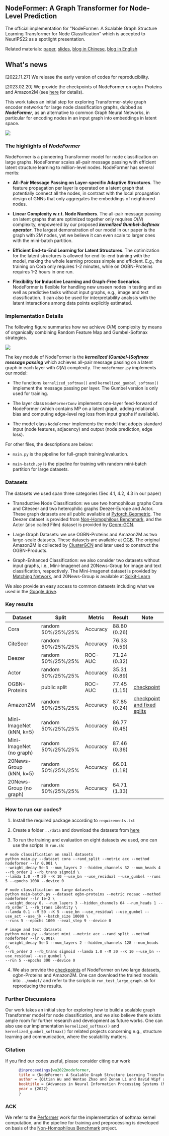 ## NodeFormer: A Graph Transformer for Node-Level Prediction
 
The official implementation for "NodeFormer: A Scalable Graph Structure Learning Transformer for Node Classification" which
is accepted to NeurIPS22 as a spotlight presentation.

Related materials: 
[paper](https://www.researchgate.net/publication/363845271_NodeFormer_A_Scalable_Graph_Structure_Learning_Transformer_for_Node_Classification), 
[slides](https://qitianwu.github.io/assets/NodeFormer-slides.pdf), 
[blog in Chinese](https://zhuanlan.zhihu.com/p/587086593),
[blog in English](https://towardsdatascience.com/scalable-graph-transformers-for-million-nodes-2f0014ceb9d4)

## What's news

[2022.11.27] We release the early version of codes for reproducibility.

[2023.02.20] We provide the checkpoints of NodeFormer on ogbn-Proteins and Amazon2M (see [here](https://github.com/qitianwu/NodeFormer#how-to-run-our-codes) for details).


This work takes an initial step for exploring Transformer-style graph encoder networks for 
large node classification graphs, dubbed as ***NodeFormer***, as an
alternative to common Graph Neural Networks, in particular for encoding nodes in an
input graph into embeddings in latent space. 

![](https://files.mdnice.com/user/23982/7343df02-05cb-43fc-a3e3-ca7b4434a5d8.png)

### The highlights of ***NodeFormer***

NodeFormer is a pioneering Transformer model for node classification on large graphs. NodeFormer scales 
all-pair message passing with efficient latent structure learning to million-level nodes. NodeFormer has several merits:

- **All-Pair Message Passing on Layer-specific Adaptive Structures**. The feature propagation per layer 
    is operated on a latent graph that potentially connect all the nodes, in contrast with the local
    propagation design of GNNs that only aggregates the embeddings of neighbored nodes.

- **Linear Complexity w.r.t. Node Numbers**. The all-pair message passing on latent graphs that are optimized 
    together only requires $O(N)$ complexity, empowered by our proposed ***kernelized Gumbel-Softmax operator***. The largest demonstration of our model in our paper is the graph with 
    2M nodes, yet we believe it can even scale to larger ones with the mini-batch partition.

- **Efficient End-to-End Learning for Latent Structures**. The optimization for the latent structures is allowed
for end-to-end training with the model, making the whole learning process simple and efficient. E.g., the training on Cora only requires 1-2 minutes, 
while on OGBN-Proteins requires 1-2 hours in one run.

- **Flexibility for Inductive Learning and Graph-Free Scenarios**. NodeFormer is flexible for handling new unseen nodes in testing and 
as well as predictive tasks without input graphs, e.g., image and text classification. It can also be used for interpretability analysis
with the latent interactions among data points explicitly estimated.

### Implementation Details

The following figure summaries how we achieve $O(N)$ complexity by means of organically
    combining Random Feature Map and Gumbel-Softmax strategies.

![](https://files.mdnice.com/user/23982/3a44b263-41d0-41e2-8f84-cc9c4e80d0ba.png)

The key module of NodeFormer is the ***kernelized (Gumbel-)Softmax message passing*** which achieves all-pair message passing on a latent
graph in each layer with $O(N)$ complexity. The `nodeformer.py` implements our model:

- The functions `kernelized_softmax()` and `kernelized_gumbel_softmax()` implement the message passing per layer. The Gumbel version
is only used for training.

- The layer class `NodeFormerConv` implements one-layer feed-forward of NodeFormer (which contains MP on a latent graph, 
adding relational bias and computing edge-level reg loss from input graphs if available).

- The model class `NodeFormer` implements the model that adopts standard input (node features, adjacency) and output 
(node prediction, edge loss).

For other files, the descriptions are below:

- `main.py` is the pipeline for full-graph training/evaluation.

- `main-batch.py` is the pipeline for training with random mini-batch partition for large datasets.

### Datasets

The datasets we used span three categories (Sec 4.1, 4.2, 4.3 in our paper)

- Transductive Node Classification: we use two homophilous graphs Cora and Citeseer and two heterophilic graphs Deezer-Europe and Actor.
These graph datasets are all public available at [Pytorch Geometric](https://pytorch-geometric.readthedocs.io/en/latest/modules/datasets.html). The Deezer dataset is provided from 
[Non-Homophilous Benchmark](https://github.com/CUAI/Non-Homophily-Benchmarks),
and the Actor (also called Film) dataset is provided by [Geom-GCN](https://github.com/graphdml-uiuc-jlu/geom-gcn). 

- Large Graph Datasets: we use OGBN-Proteins and Amazon2M as two large-scale datasets. These datasets are available
at [OGB](https://github.com/snap-stanford/ogb). The original Amazon2M is collected by [ClusterGCN](https://arxiv.org/abs/1905.07953) and 
later used to construct the OGBN-Products.

- Graph-Enhanced Classification: we also consider two datasets without input graphs, i.e., Mini-Imagenet and 20News-Group 
for image and text classification, respectively. The Mini-Imagenet dataset is provided by [Matching Network](https://arxiv.org/abs/1606.04080),
and 20News-Group is available at [Scikit-Learn](https://jmlr.org/papers/v12/pedregosa11a.html)

We also provide an easy access to common datasets including what we used in the [Google drive](https://drive.google.com/drive/folders/1sWIlpeT_TaZstNB5MWrXgLmh522kx4XV?usp=sharing).


### Key results

| Dataset | Split | Metric | Result | Note |
| --- | --- | --- | --- | --- |
| Cora | random 50%/25%/25% | Accuracy | 88.80 (0.26) | | 
| CiteSeer | random 50%/25%/25% | Accuracy | 76.33 (0.59) | |
| Deezer | random 50%/25%/25% | ROC-AUC | 71.24 (0.32) | |
| Actor | random 50%/25%/25% | Accuracy | 35.31 (0.89) | |
| OGBN-Proteins | public split | ROC-AUC | 77.45 (1.15) | [checkpoint](https://drive.google.com/drive/folders/1sWIlpeT_TaZstNB5MWrXgLmh522kx4XV?usp=sharing) |
| Amazon2M | random 50%/25%/25% | Accuracy | 87.85 (0.24) | [checkpoint and fixed splits](https://drive.google.com/drive/folders/1sWIlpeT_TaZstNB5MWrXgLmh522kx4XV?usp=sharing) |
| Mini-ImageNet (kNN, k=5) | random 50%/25%/25% | Accuracy | 86.77 (0.45) | |
| Mini-ImageNet (no graph) | random 50%/25%/25% | Accuracy | 87.46 (0.36) | |
| 20News-Group (kNN, k=5) | random 50%/25%/25% | Accuracy | 66.01 (1.18) | |
| 20News-Group (no graph) | random 50%/25%/25% | Accuracy | 64.71 (1.33) | |

### How to run our codes?

1. Install the required package according to `requirements.txt`

2. Create a folder `../data` and download the datasets from [here](https://drive.google.com/drive/folders/1sWIlpeT_TaZstNB5MWrXgLmh522kx4XV?usp=sharing)

3. To run the training and evaluation on eight datasets we used, one can use the scripts in `run.sh`:

```shell
# node classification on small datasets
python main.py --dataset cora --rand_split --metric acc --method nodeformer --lr 0.001 \
--weight_decay 5e-3 --num_layers 2 --hidden_channels 32 --num_heads 4 --rb_order 2 --rb_trans sigmoid \
--lamda 1.0 --M 30 --K 10 --use_bn --use_residual --use_gumbel --runs 5 --epochs 1000 --device 0

# node classification on large datasets
python main-batch.py --dataset ogbn-proteins --metric rocauc --method nodeformer --lr 1e-2 \
--weight_decay 0. --num_layers 3 --hidden_channels 64 --num_heads 1 --rb_order 1 --rb_trans identity \
--lamda 0.1 --M 50 --K 5 --use_bn --use_residual --use_gumbel --use_act --use_jk --batch_size 10000 \
--runs 5 --epochs 1000 --eval_step 9 --device 0

# image and text datasets
python main.py --dataset mini --metric acc --rand_split --method nodeformer --lr 0.001\
--weight_decay 5e-3 --num_layers 2 --hidden_channels 128 --num_heads 6\
--rb_order 2 --rb_trans sigmoid --lamda 1.0 --M 30 --K 10 --use_bn --use_residual --use_gumbel \
--run 5 --epochs 300 --device 0

```

4. We also provide the [checkpoints](https://drive.google.com/drive/folders/1sWIlpeT_TaZstNB5MWrXgLmh522kx4XV?usp=sharing) of NodeFormer on two large datasets, ogbn-Proteins and Amazon2M.
One can download the trained models into `../model/` and refer to the scripts in `run_test_large_graph.sh` for reproducing the results. 

### Further Discussions

Our work takes an initial step for exploring how to build a scalable graph Transformer model
for node classification, and we also believe there exists ample room for further research and development
as future works. One can also use our implementation `kernelized_softmax()` and `kernelized_gumbel_softmax()`
for related projects concerning e.g., structure learning and communication, where the scalability matters.

### Citation

If you find our codes useful, please consider citing our work

```bibtex
      @inproceedings{wu2022nodeformer,
      title = {NodeFormer: A Scalable Graph Structure Learning Transformer for Node Classification},
      author = {Qitian Wu and Wentao Zhao and Zenan Li and David Wipf and Junchi Yan},
      booktitle = {Advances in Neural Information Processing Systems (NeurIPS)},
      year = {2022}
      }
```

### ACK

We refer to the [Performer](https://github.com/lucidrains/performer-pytorch) work for the implementation of softmax kernel computation, 
and the pipeline for training and preprocessing is developed on basis of the [Non-Homophilous Benchmark](https://github.com/CUAI/Non-Homophily-Benchmarks) project. 